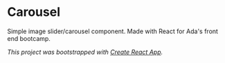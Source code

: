 # Carousel
Simple image slider/carousel component. Made with React for Ada's front end bootcamp.


*This project was bootstrapped with [Create React App](https://github.com/facebook/create-react-app).*


